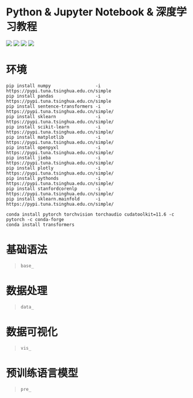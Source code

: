 # Python & Jupyter Notebook & 深度学习教程

<img src="https://img.shields.io/badge/Jupyter Notebook-基础语法-ff5722.svg?colorA=FFFAF0&colorB=ff69b4&logo=jupyter" />
<img src="https://img.shields.io/badge/Jupyter Notebook-数据处理 | Txt | Excel | Json -ff5722.svg?colorA=FFFAF0&colorB=ff69b4&logo=databricks" />
<img src="https://img.shields.io/badge/Jupyter Notebook-数据可视化-ff5722.svg?colorA=FFFAF0&colorB=ff69b4&logo=simpleanalytics" />
<img src="https://img.shields.io/badge/Jupyter Notebook-预训练语言模型-ff5722.svg?colorA=FFFAF0&colorB=ff69b4&logo=pytorch" />

# 环境

```
pip install numpy                 -i https://pypi.tuna.tsinghua.edu.cn/simple 
pip install pandas                -i https://pypi.tuna.tsinghua.edu.cn/simple 
pip install sentence-transformers -i https://pypi.tuna.tsinghua.edu.cn/simple/
pip install sklearn               -i https://pypi.tuna.tsinghua.edu.cn/simple/
pip install scikit-learn          -i https://pypi.tuna.tsinghua.edu.cn/simple/
pip install matplotlib            -i https://pypi.tuna.tsinghua.edu.cn/simple/
pip install openpyxl              -i https://pypi.tuna.tsinghua.edu.cn/simple/
pip install jieba                 -i https://pypi.tuna.tsinghua.edu.cn/simple/
pip install plotly                -i https://pypi.tuna.tsinghua.edu.cn/simple/
pip install pythonds              -i https://pypi.tuna.tsinghua.edu.cn/simple/
pip install stanfordcorenlp       -i https://pypi.tuna.tsinghua.edu.cn/simple/
pip install sklearn.mainfold      -i https://pypi.tuna.tsinghua.edu.cn/simple/

conda install pytorch torchvision torchaudio cudatoolkit=11.6 -c pytorch -c conda-forge
conda install transformers
```
# 基础语法
> `base_`

# 数据处理
> `data_`

# 数据可视化
> `vis_`

# 预训练语言模型
> `pre_`

